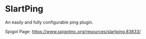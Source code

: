 # SlartPing
 An easily and fully configurable ping plugin.
 
 Spigot Page: https://www.spigotmc.org/resources/slartping.83833/

